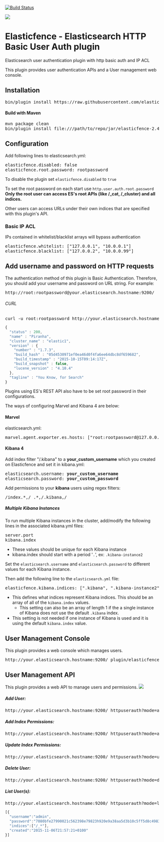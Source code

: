 [![Build Status](https://travis-ci.org/elasticfence/elasticsearch-http-user-auth.svg?branch=master)](https://travis-ci.org/elasticfence/elasticsearch-http-user-auth)

![](http://i.imgur.com/OFFgrm8.png?1)

# Elasticfence - Elasticsearch HTTP Basic User Auth plugin

Elasticsearch user authentication plugin with http basic auth and IP ACL

This plugin provides user authentication APIs and a User management web console. 

## Installation 
<pre>
bin/plugin install https://raw.githubusercontent.com/elasticfence/elasticsearch-http-user-auth/2.4.2/jar/elasticfence-2.4.2-SNAPSHOT.zip
</pre>

#### Build with Maven
<pre>
mvn package clean
bin/plugin install file:///path/to/repo/jar/elasticfence-2.4.2-SNAPSHOT.zip
</pre>

## Configuration
Add following lines to elasticsearch.yml:
<pre>
elasticfence.disabled: false
elasticfence.root.password: rootpassword
</pre>

To disable the plugin set `elasticfence.disabled` to `true`  

To set the root password on each start use `http.user.auth.root.password`   
**Only the root user can access ES's root APIs (like /_cat, /_cluster) and all indices.**

Other users can access URLs under their own indices that are specified with this plugin's API.  

### Basic IP ACL
IPs contained in whitelist/blacklist arrays will bypass authentication
<pre>
elasticfence.whitelist: ["127.0.0.1", "10.0.0.1"]
elasticfence.blacklist: ["127.0.0.2", "10.0.0.99"]
</pre>

## Add username and password on HTTP requests
The authentication method of this plugin is Basic Authentication. Therefore, you should add your username and password on URL string. For example: 

<pre>
http://root:rootpassword@your.elasticsearch.hostname:9200/
</pre>

###### CURL
<pre>
curl -u root:rootpassword http://your.elasticsearch.hostname:9200/
</pre>
```javascript
{
  "status" : 200,
  "name" : "Piranha",
  "cluster_name" : "elastic1",
  "version" : {
    "number" : "1.7.3",
    "build_hash" : "05d4530971ef0ea46d0f4fa6ee64dbc8df659682",
    "build_timestamp" : "2015-10-15T09:14:17Z",
    "build_snapshot" : false,
    "lucene_version" : "4.10.4"
  },
  "tagline" : "You Know, for Search"
}
```

Plugins using ES's REST API also have to be set root password in their configurations.

The ways of configuring Marvel and Kibana 4 are below: 

#### Marvel 
elasticsearch.yml:
<pre>
marvel.agent.exporter.es.hosts: ["root:rootpassword@127.0.0.1:9200"]
</pre>

#### Kibana 4
Add index filter "/.kibana" to a <b>your_custom_username</b> which you created on Elasticfence and set it in kibana.yml:
<pre>
elasticsearch.username: <b>your_custom_username</b>
elasticsearch.password: <b>your_custom_password</b>
</pre>

Add permissions to your <b>kibana</b> users using regex filters: 
<pre>
/index.*,/_.*,/.kibana,/
</pre>

##### Multiple Kibana Instances
To run multiple Kibana instances in the cluster, add/modify the following lines in the associated kibana.yml files:
<pre>
server.port
kibana.index
</pre>

- These values should be unique for each Kibana instance
- kibana.index should start with a period '`.`', ex: `.kibana-instance2`

Set the `elasticsearch.username` and `elasticsearch.password` to different values for each Kibana instance.

Then add the following line to the `elasticsearch.yml` file:
<pre>
elasticfence.kibana.indices: [".kibana", ".kibana-instance2"]
</pre>
- This defines what indices represent Kibana indices.  This should be an array of all of the `kibana.index` values.
    - This setting can also be an array of length 1 if the a single instance of Kibana does not use the default `.kibana` index.
- This setting is not needed if one instance of Kibana is used and it is using the default `kibana.index` value.

## User Management Console

This plugin provides a web console which manages users. 
<pre>
http://your.elasticsearch.hostname:9200/_plugin/elasticfence/index.html
</pre>

## User Management API
This plugin provides a web API to manage users and permissions.
![](http://i.imgur.com/r26mGAl.png)

##### Add User:
<pre>
http://your.elasticsearch.hostname:9200/_httpuserauth?mode=adduser&username=admin&password=somepass
</pre>

##### Add Index Permissions:
<pre>
http://your.elasticsearch.hostname:9200/_httpuserauth?mode=addindex&username=admin&password=somepass&index=index*
</pre>

##### Update Index Permissions:
<pre>
http://your.elasticsearch.hostname:9200/_httpuserauth?mode=updateindex&username=admin&index=index-*
</pre>

##### Delete User:
<pre>
http://your.elasticsearch.hostname:9200/_httpuserauth?mode=deleteuser&username=admin
</pre>

##### List User(s):
<pre>
http://your.elasticsearch.hostname:9200/_httpuserauth?mode=list
</pre>
```javascript
[{ 
  "username":"admin",
  "password":"7080bfe27990021c562398e79823h920e9a38aa5d3b10c5ff5d8c498305",
  "indices":["/_*"],
  "created":"2015-11-06T21:57:21+0100"
}]
```
